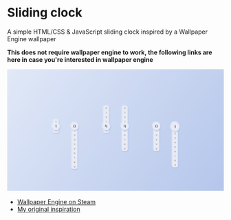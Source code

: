 # Sliding clock

A simple HTML/CSS & JavaScript sliding clock inspired by a Wallpaper Engine wallpaper

**This does not require wallpaper engine to work, the following links are here in case you're interested in wallpaper engine**

![](demo.png)

* [Wallpaper Engine on Steam](https://store.steampowered.com/app/431960/Wallpaper_Engine/)
* [My original inspiration](https://steamcommunity.com/sharedfiles/filedetails/?id=2066642963)